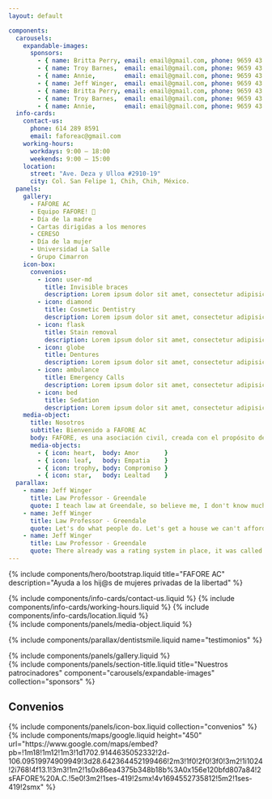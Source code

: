```yaml
---
layout: default

components:
  carousels:
    expandable-images:
      sponsors:
        - { name: Britta Perry, email: email@gmail.com, phone: 9659 43 21 }
        - { name: Troy Barnes,  email: email@gmail.com, phone: 9659 43 21 }
        - { name: Annie,        email: email@gmail.com, phone: 9659 43 21 }
        - { name: Jeff Winger,  email: email@gmail.com, phone: 9659 43 21 }
        - { name: Britta Perry, email: email@gmail.com, phone: 9659 43 21 }
        - { name: Troy Barnes,  email: email@gmail.com, phone: 9659 43 21 }
        - { name: Annie,        email: email@gmail.com, phone: 9659 43 21 }
  info-cards:
    contact-us:
      phone: 614 289 8591
      email: faforeac@gmail.com
    working-hours:
      workdays: 9:00 – 18:00
      weekends: 9:00 – 15:00
    location:
      street: "Ave. Deza y Ulloa #2910-19"
      city: Col. San Felipe 1, Chih, Chih, México.
  panels:
    gallery:
      - FAFORE AC
      - Equipo FAFORE! 💪
      - Día de la madre
      - Cartas dirigidas a los menores
      - CERESO
      - Día de la mujer
      - Universidad La Salle
      - Grupo Cimarron
    icon-box:
      convenios:
        - icon: user-md
          title: Invisible braces
          description: Lorem ipsum dolor sit amet, consectetur adipisicing elit. Quam minima, itaque molestiae ut ratione unde?
        - icon: diamond
          title: Cosmetic Dentistry
          description: Lorem ipsum dolor sit amet, consectetur adipisicing elit. Quam minima, itaque molestiae ut ratione unde?
        - icon: flask
          title: Stain removal
          description: Lorem ipsum dolor sit amet, consectetur adipisicing elit. 
        - icon: globe
          title: Dentures
          description: Lorem ipsum dolor sit amet, consectetur adipisicing elit. Quam minima, itaque molestiae ut ratione unde?
        - icon: ambulance
          title: Emergency Calls
          description: Lorem ipsum dolor sit amet, consectetur adipisicing elit. Quam minima, itaque molestiae ut ratione unde?
        - icon: bed
          title: Sedation
          description: Lorem ipsum dolor sit amet, consectetur adipisicing elit. Quam minima, itaque molestiae ut ratione unde?
    media-object:
      title: Nosotros
      subtitle: Bienvenido a FAFORE AC
      body: FAFORE, es una asociación civil, creada con el propósito de brindar las herramientas necesarias,  para que las niñas, niños y adolescentes, hij@s de mujeres privadas de la libertad, puedan enfrentar las adversidades que se les presentan día a día, obstaculizando su desarrollo, al no contar con uno de los pilares fundamentales en su  vida, su MADRE.
      media-objects:
        - { icon: heart,  body: Amor       }
        - { icon: leaf,   body: Empatia    }
        - { icon: trophy, body: Compromiso }
        - { icon: star,   body: Lealtad    }
  parallax:
    - name: Jeff Winger
      title: Law Professor - Greendale
      quote: I teach law at Greendale, so believe me, I don't know much about law.
    - name: Jeff Winger
      title: Law Professor - Greendale
      quote: Let's do what people do. Let's get a house we can't afford and a dog that makes us angry.
    - name: Jeff Winger
      title: Law Professor - Greendale
      quote: There already was a rating system in place, it was called 'Cool People Get More,' and it was working fine.
---
```

{% include components/hero/bootstrap.liquid 
   title="FAFORE AC"
   description="Ayuda a los hij@s de mujeres privadas de la libertad"
%}

<div class="three-shade-col">
  {% include components/info-cards/contact-us.liquid %}
  {% include components/info-cards/working-hours.liquid %}
  {% include components/info-cards/location.liquid %}
</div>

<div id="nosotros" class="about">
  <div class="container-fluid">
    {% include components/panels/media-object.liquid %}
  </div>
</div>

{% include components/parallax/dentistsmile.liquid 
   name="testimonios"
%}

<div id="galeria" class="gallery">
  {% include components/panels/gallery.liquid %}
</div>

<div id="patrocinadores">
  {% include components/panels/section-title.liquid
     title="Nuestros patrocinadores"
     component="carousels/expandable-images"
     collection="sponsors"
  %}
</div>

<div id="convenios" class="treatments">
  <div class="container-fluid">
    <h2 class="section-title">Convenios</h2>
      {% include components/panels/icon-box.liquid
         collection="convenios"
      %}
  </div>
</div>

<div id="localizanos" style="height: 450px">
  {% include components/maps/google.liquid
     height="450"
     url="https://www.google.com/maps/embed?pb=!1m18!1m12!1m3!1d1702.9144635052332!2d-106.09519974909949!3d28.642364452199466!2m3!1f0!2f0!3f0!3m2!1i1024!2i768!4f13.1!3m3!1m2!1s0x86ea4375b348b18b%3A0x156e120bfd807a84!2sFAFORE%20A.C.!5e0!3m2!1ses-419!2smx!4v1694552735812!5m2!1ses-419!2smx"
  %}
</div>
